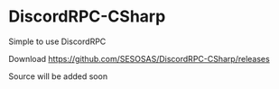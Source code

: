 # DiscordRPC-CSharp
Simple to use DiscordRPC

Download https://github.com/SESOSAS/DiscordRPC-CSharp/releases

Source will be added soon
